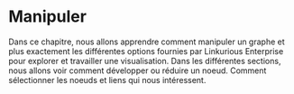 # Manipuler

Dans ce chapitre, nous allons apprendre comment manipuler un graphe et plus exactement les différentes options fournies par Linkurious Enterprise pour explorer et travailler une visualisation. Dans les différentes sections, nous allons voir comment développer ou réduire un noeud. Comment sélectionner les noeuds et liens qui nous intéressent.


